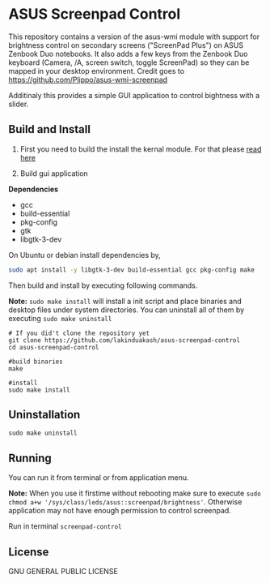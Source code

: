 # ASUS Screenpad Control

This repository contains a version of the asus-wmi module with support for brightness control on secondary screens ("ScreenPad Plus") on ASUS Zenbook Duo notebooks. It also adds a few keys from the Zenbook Duo keyboard (Camera, /A, screen switch, toggle ScreenPad) so they can be mapped in your desktop environment. Credit goes to https://github.com/Plippo/asus-wmi-screenpad

Additinaly this provides a simple GUI application to control bightness with a slider.

## Build and Install

1. First you need to build the install the kernal module. For that please [read here](https://github.com/lakinduakash/asus-screenpad-control/blob/main/asus-wmi-screenpad/README.md)

2. Build gui application

  **Dependencies**
* gcc
* build-essential
* pkg-config
* gtk
* libgtk-3-dev

On Ubuntu or debian install dependencies by,

```bash
sudo apt install -y libgtk-3-dev build-essential gcc pkg-config make
```

Then build and install by executing following commands.

**Note:** `sudo make install` will install a init script and place binaries and desktop files under system directories. You can uninstall all of them by executing
`sudo make uninstall`


    # If you did't clone the repository yet
    git clone https://github.com/lakinduakash/asus-screenpad-control
    cd asus-screenpad-control
    
    #build binaries
    make
    
    #install
    sudo make install
    
## Uninstallation
    sudo make uninstall
    
## Running
You can run it from terminal or from application menu.

**Note:** When you use it firstime without rebooting make sure to execute `sudo chmod a+w '/sys/class/leds/asus::screenpad/brightness'`. Otherwise application may not have enough permission to control screenpad.

Run in terminal
 `screenpad-control`

## License

GNU GENERAL PUBLIC LICENSE
